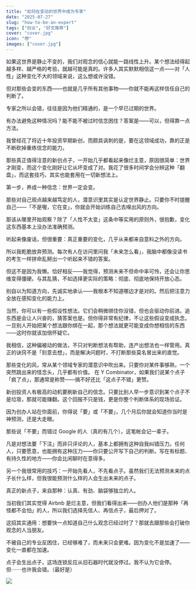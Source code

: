 ```yaml
---
title: "如何在变动的世界中成为专家"
date: "2025-07-27"
slug: "how-to-be-an-expert"
tags: ["创业", "好文推荐"]
cover: "cover.jpg"
icon: "😎"
images: ["cover.jpg"]
---
```

如果这世界是静止不变的，我们对观念的信心就能一路线性上升。某个想法经得起越多样、越严格的考验，就越可能是真的。许多人其实默默相信这一点——对「人性」这种变化不大的领域来说，这么想或许没错。



但对那些会变的东西——也就是几乎所有其他事物——你就不能再这样信任自己的判断了。



专家之所以会错，往往是因为他们精通的，是一个早已过期的世界。



有办法避免这种情况吗？能不能不被过时信念困住？答案是——可以，但得靠一点方法。



我曾经花了将近十年投资早期新创，而颇具讽刺的是，要在这领域成功，靠的正是不断砍掉重练信念的能力。



那些真正值得注意的新创点子，一开始几乎都看起来像烂主意，原因很简单：世界才刚变，而这个变化刚好让它从坏变成了对。我花了很多时间学会分辨这种「翻盘」，而这套技巧，其实也能套用在一切新想法上。



第一步，养成一种信念：世界一定会变。



那些对自己观点越来越笃定的人，潜意识里其实是认定世界静止。只要你不时提醒自己——「不是喔，它在变」，你就会开始训练自己去嗅出风的方向。



那该从哪里开始观察？除了「人性不太变」这条中等实用的原则外，很抱歉，变化这东西基本上没办法准确预测。



听起来像废话，但很重要：真正重要的变化，几乎从来都来自意料之外的方向。



所以我乾脆放弃预测。每次有人在访问里问我「未来怎么看」，我脑中都像没读书的考生一样拼命乱掰出一个听起来不错的答案。



但这不是因为我懒。恰好相反——我觉得，预测未来不但命中率可怜，还会让你思维变得僵硬。与其乱猜，不如选择更实际的策略：彻底、彻底地保持开放心态。



别自以为知道方向，先诚实地承认——我根本不知道哪边才是对的。然后把注意力全放在感知变化的能力上。



当然，你可以有一些假设性想法。它们会稍微绑住你没错，但也会驱动你前进。追东西是会让人兴奋的，猜答案也是。但你得非常有纪律，不让这些假设变成执念。
一旦别人开始把某个想法跟你绑在一起，那个想法就更可能变成你想相信的东西——这时你就该加倍怀疑它。



我相信，这种偏被动的做法，不只对判断想法有帮助，连产出想法也一样管用。真正的诀窍不是「刻意去想」，而是解决问题时，不打断那些莫名冒出来的直觉。



那些变化的风，常从某个领域专家的潜意识中吹出来。只要你对某件事够熟，一个突然跳出来的怪念头，几乎都有价值。
在 Y Combinator，如果我们说某个点子「疯了点」，那通常是称赞——搞不好还比「这点子不错」更赞。



新创投资人有极高的动机要刷新自己的信念。只要比别人早一步意识到某个点子不是垃圾，那就可能赚翻。这个回报不只是钱，更是你整个判断体系的现场验证。



因为创办人站在你面前，你得说「要」或「不要」，几个月后你就会知道你当时是神预测，还是大走眼。



那些说「不要」而错过 Google 的人（真的有几个），这笔帐会记一辈子。



凡是对想法要「下注」而非只评论的人，基本上都拥有这种自我纠错压力。任何人，只要愿意，也能拥有这种压力——你只要公开写下自己的判断。写在有标题、有持久性的地方——你会比闲聊时在意得多。



另一个我很常用的技巧：一开始先看人，不先看点子。虽然我们无法预测未来的点子长什么样，但我很能预测什么样的人会生出未来的点子。



真正的新点子，来自那种：认真、有劲、脑袋够独立的人。



当初我们其实觉得 Airbnb 是烂主意，但我们看得出来——创办人他们是那种「再怪都不会怕」的人，所以我们选择先信人、再信点子，最后押对了。



这招其实通用：想要快一点知道自己什么观念已经过时了？那就去跟那些会打破你观念的人当朋友。



不被自己的专业反困住，已经够难了，而未来只会更难。因为变化不是加速了——变化一直都在加速。



点子会生出点子，这场连锁反应从旧石器时代就没停过。我不认为它会停。
但⋯⋯也许我会错。（最好是）




![](https://prod-files-secure.s3.us-west-2.amazonaws.com/112d0858-5090-4d34-a606-b75eb8d65fd2/46476355-9cf3-4e99-9b7a-3531bc426380/1000202064.png?X-Amz-Algorithm=AWS4-HMAC-SHA256&X-Amz-Content-Sha256=UNSIGNED-PAYLOAD&X-Amz-Credential=ASIAZI2LB466UCYT7KIZ%2F20251030%2Fus-west-2%2Fs3%2Faws4_request&X-Amz-Date=20251030T122717Z&X-Amz-Expires=3600&X-Amz-Security-Token=IQoJb3JpZ2luX2VjEDQaCXVzLXdlc3QtMiJGMEQCICS1bpOp4KrvMYAAdgYJUV%2BS9SEnif5NMTCs8XyP20WNAiAqLy6bbkkQyZpyk4ujXZpM3PQHlF2lrQCqvFRshxsFxyqIBAjs%2F%2F%2F%2F%2F%2F%2F%2F%2F%2F8BEAAaDDYzNzQyMzE4MzgwNSIMJ%2BzIfI84m%2B9jYMMpKtwDY5yPFHJ2gYdE00IKgeh0sjsGnzqTs8UM8hDGj7tclUFTraEPU7QDuYjcr%2BGIKh1OqydkGPLZumwVLF2XrOUuiRE80K5SufaY6SNawK%2BFiakn70ilteGDMIu24baQuwF0JbVom9kGtwsts%2FlLy8W6fqd01GvcIqHVmjehz0h55TPX3dX47izrpMQ3xvU3VTTvReYF%2FXRGvSJnYfDZrd7mAzumL6iH9rdXXKOgpmVRvgTI4QPIzcYsdx69ZQ3olBPiZuJdm9GXWdcoih6LGEJssEmVjzw04%2Fc5pXeVRDtIKjcWhdTql9%2B8hxnbdmWGyn0PgtB43dm86oporn4ZutAbf18qOAFjedyAhrNnfxVsSmB08Ma0dYyn1%2FhnW6gwJLoqDU32sbIQ9X33G0P1y%2FRTz%2FW5OGgFjZpG98O%2FLTw8OhOmm2XakVMpCMSwKHn4o%2Bi2%2BGNAgwjCHfT3WgqnGx9dERwvNShB0Dus2crV0Nvk2V91yXFwlg%2FGAJNqRrt4hVwg%2FBJoU%2FoQ98ZZ7i7mSn9hOZT4uK23wlcpvZSYGT1Q%2BwEzNQ1%2FKkgQgTZGDjKRLb37UeF91j0kSWqXhBIw929T%2Fx8c2mQ%2BVaYLqdLFLh0S3sy2PNkz7oJjq4T4OPowiJWNyAY6pgEUqadpA2JargKadXzzaSEDcUH%2F6vaYn8UEBft1XgDb3Bg6gM0JMXyGNshgbabd7vQTcF%2FR6zfYlpcvvB%2B12UWS7N56UjdJyuI0StNpIduUhLVws1aQLD1DHogHRj7xLf0v3p4%2FQPPBc6zacRjs8BUAhtnVZM3vaudtHSZhCpuxFnjAwEJ44CpCqliLfJxw8lvbrkNdlNPNnW3FQVrnxzYIpjkdJNKf&X-Amz-Signature=cfef57a09d1797ed6e274dd8e41932342148466c2ba580f39e4948a8ce975df6&X-Amz-SignedHeaders=host&x-amz-checksum-mode=ENABLED&x-id=GetObject)

